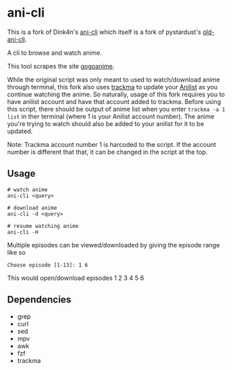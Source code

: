 # ani-cli

This is a fork of Dink4n's [ani-cli](https://github.com/Dink4n/ani-cli) which itself is a fork of pystardust's [old-ani-cli](https://github.com/pystardust/ani-cli/tree/old-ani-cli). 

A cli to browse and watch anime.

This tool scrapes the site [gogoanime](https://gogoanime.vc).

While the original script was only meant to used to watch/download anime through terminal, this fork also uses [trackma](https://github.com/z411/trackma) to update your [Anilist](https://anilist.co/) as you continue watching the anime. So naturally, usage of this fork requires you to have anilist account and have that account added to trackma. Before using this script, there should be output of anime list when you enter `trackma -a 1 list` in ther terminal (where 1 is your Anilist account number). The anime you're trying to watch should also be added to your anilist for it to be updated. 

Note: Trackma account number 1 is harcoded to the script. If the account number is different that that, it can be changed in the script at the top.

## Usage

	# watch anime
	ani-cli <query>

	# download anime
	ani-cli -d <query>

	# resume watching anime
	ani-cli -H

Multiple episodes can be viewed/downloaded by giving the episode range like so

	Choose episode [1-13]: 1 6

This would open/download episodes 1 2 3 4 5 6

## Dependencies

* grep
* curl
* sed
* mpv
* awk
* fzf
* trackma
